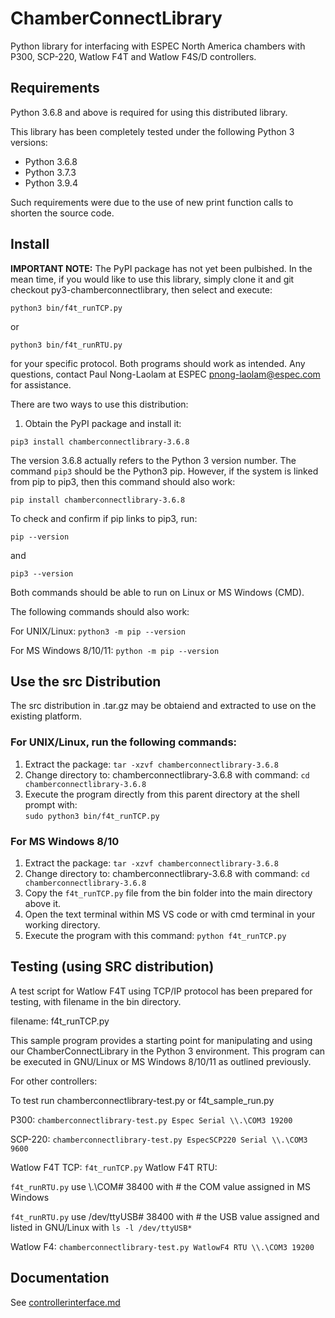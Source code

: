 # ChamberConnectLibrary

Python library for interfacing with ESPEC North America chambers with P300, SCP-220, Watlow F4T and Watlow F4S/D controllers. 

## Requirements

Python 3.6.8 and above is required for using this distributed library. 

This library has been completely tested under the following Python 3 versions: 

* Python 3.6.8
* Python 3.7.3
* Python 3.9.4

Such requirements were due to the use of new print function calls to shorten the source code. 

## Install

**IMPORTANT NOTE:** The PyPI package has not yet been pulbished. 
In the mean time, if you would like to use this library, simply clone it and git checkout py3-chamberconnectlibrary, then select and execute:

```python3 bin/f4t_runTCP.py```

or 

```python3 bin/f4t_runRTU.py```

for your specific protocol. Both programs should work as intended. Any questions, contact Paul Nong-Laolam at ESPEC <pnong-laolam@espec.com> for assistance.  


There are two ways to use this distribution: 

1. Obtain the PyPI package and install it:

```pip3 install chamberconnectlibrary-3.6.8```

The version 3.6.8 actually refers to the Python 3 version number. 
The command ```pip3``` should be the Python3 pip. 
However, if the system is linked from pip to pip3, then this command should also work: 

```pip install chamberconnectlibrary-3.6.8```

To check and confirm if pip links to pip3, run: 

```pip --version``` 

and 

```pip3 --version```

Both commands should be able to run on Linux or MS Windows (CMD). 

The following commands should also work: 

For UNIX/Linux: ```python3 -m pip --version```

For MS Windows 8/10/11: ```python -m pip --version```

## Use the src Distribution

The src distribution in .tar.gz may be obtaiend and extracted to use on the existing platform. 

### For UNIX/Linux, run the following commands:

1. Extract the package: ```tar -xzvf chamberconnectlibrary-3.6.8```
2. Change directory to: chamberconnectlibrary-3.6.8 with command: ```cd chamberconnectlibrary-3.6.8```
3. Execute the program directly from this parent directory at the shell prompt with:  
   ```sudo python3 bin/f4t_runTCP.py```

### For MS Windows 8/10

1. Extract the package: ```tar -xzvf chamberconnectlibrary-3.6.8```
2. Change directory to: chamberconnectlibrary-3.6.8 with command: ```cd chamberconnectlibrary-3.6.8```
3. Copy the ```f4t_runTCP.py``` file from the bin folder into the main directory above it. 
4. Open the text terminal within MS VS code or with cmd terminal in your working directory.
5. Execute the program with this command: 
   ```python f4t_runTCP.py```

## Testing (using SRC distribution) 

A test script for Watlow F4T using TCP/IP protocol has been prepared for testing, with filename in the bin directory.

filename: f4t_runTCP.py

This sample program provides a starting point for manipulating and using our ChamberConnectLibrary in the Python 3 environment. This program can be executed in GNU/Linux or MS Windows 8/10/11 as outlined previously. 

For other controllers: 

To test run chamberconnectlibrary-test.py or f4t_sample_run.py 

P300: ```chamberconnectlibrary-test.py Espec Serial \\.\COM3 19200```

SCP-220: ```chamberconnectlibrary-test.py EspecSCP220 Serial \\.\COM3 9600```

Watlow F4T TCP: ```f4t_runTCP.py```
Watlow F4T RTU: 

```f4t_runRTU.py``` use \\.\COM# 38400 with # the COM value assigned in MS Windows 

```f4t_runRTU.py``` use /dev/ttyUSB# 38400 with # the USB value assigned and listed in GNU/Linux with ```ls -l /dev/ttyUSB*```

Watlow F4: ```chamberconnectlibrary-test.py WatlowF4 RTU \\.\COM3 19200```

## Documentation

See [controllerinterface.md](controllerinterface.md)

